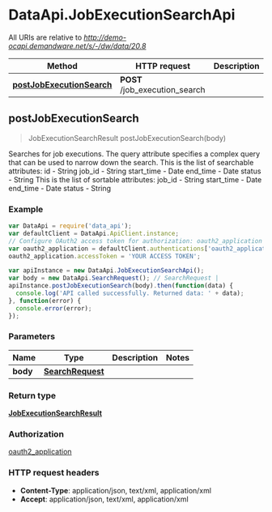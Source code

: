# DataApi.JobExecutionSearchApi

All URIs are relative to *http://demo-ocapi.demandware.net/s/-/dw/data/20.8*

Method | HTTP request | Description
------------- | ------------- | -------------
[**postJobExecutionSearch**](JobExecutionSearchApi.md#postJobExecutionSearch) | **POST** /job_execution_search | 



## postJobExecutionSearch

> JobExecutionSearchResult postJobExecutionSearch(body)



Searches for job executions.    The query attribute specifies a complex query that can be used to narrow down the search. This is the list of  searchable attributes:    id - String  job_id - String  start_time - Date  end_time - Date  status - String    This is the list of sortable attributes:    job_id - String  start_time - Date  end_time - Date  status - String  

### Example

```javascript
var DataApi = require('data_api');
var defaultClient = DataApi.ApiClient.instance;
// Configure OAuth2 access token for authorization: oauth2_application
var oauth2_application = defaultClient.authentications['oauth2_application'];
oauth2_application.accessToken = 'YOUR ACCESS TOKEN';

var apiInstance = new DataApi.JobExecutionSearchApi();
var body = new DataApi.SearchRequest(); // SearchRequest | 
apiInstance.postJobExecutionSearch(body).then(function(data) {
  console.log('API called successfully. Returned data: ' + data);
}, function(error) {
  console.error(error);
});

```

### Parameters



Name | Type | Description  | Notes
------------- | ------------- | ------------- | -------------
 **body** | [**SearchRequest**](SearchRequest.md)|  | 

### Return type

[**JobExecutionSearchResult**](JobExecutionSearchResult.md)

### Authorization

[oauth2_application](../README.md#oauth2_application)

### HTTP request headers

- **Content-Type**: application/json, text/xml, application/xml
- **Accept**: application/json, text/xml, application/xml

